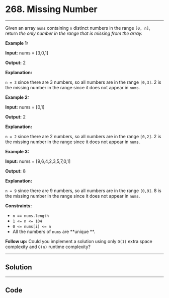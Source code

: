 # 268. Missing Number

---

Given an array `nums` containing `n` distinct numbers in the range `[0, n]`, return _the only number in the range that is missing from the array._

 

**Example 1:**

**Input:** nums = [3,0,1]

**Output:** 2

**Explanation:**

`n = 3` since there are 3 numbers, so all numbers are in the range `[0,3]`. 2 is the missing number in the range since it does not appear in `nums`.

**Example 2:**

**Input:** nums = [0,1]

**Output:** 2

**Explanation:**

`n = 2` since there are 2 numbers, so all numbers are in the range `[0,2]`. 2 is the missing number in the range since it does not appear in `nums`.

**Example 3:**

**Input:** nums = [9,6,4,2,3,5,7,0,1]

**Output:** 8

**Explanation:**

`n = 9` since there are 9 numbers, so all numbers are in the range `[0,9]`. 8 is the missing number in the range since it does not appear in `nums`.

 

 

 

 

 

**Constraints:**

  * `n == nums.length`
  * `1 <= n <= 104`
  * `0 <= nums[i] <= n`
  * All the numbers of `nums` are **unique **.



 

**Follow up:** Could you implement a solution using only `O(1)` extra space complexity and `O(n)` runtime complexity?

---

## Solution



---

## Code
```python


```